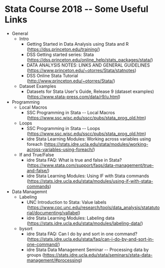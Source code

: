 # Stata Course 2018 -- Some Useful Links
* General
  * Intro
    * Getting Started in Data Analysis using Stata and R (https://dss.princeton.edu/training/)
    * DSS Getting started series: Stata (https://dss.princeton.edu/online_help/stats_packages/stata/)
    * DATA ANALYSIS NOTES: LINKS AND GENERAL GUIDELINES (https://www.princeton.edu/~otorres/Stata/statnotes)
    * DSS Online Stata Tutorial (http://www.princeton.edu/~otorres/Stata/) 
  * Dataset Examples
    * Datasets for Stata User's Guide, Release 9 (dataset examples) (https://www.stata-press.com/data/r9/u.html)
* Programming
  * Local Macros
    * SSC Programming in Stata -- Local Macros (https://www.ssc.wisc.edu/sscc/pubs/stata_prog_old.htm)
  * Loops
    * SSC Programming in Stata -- Loops (https://www.ssc.wisc.edu/sscc/pubs/stata_prog_old.htm)
    * idre Stata Learning Modules: Working across variables using foreach (https://stats.idre.ucla.edu/stata/modules/working-across-variables-using-foreach/)
  * If and True/False
    * idre Stata FAQ: What is true and false in Stata? (https://www.stata.com/support/faqs/data-management/true-and-false/)
    * idre Stata Learning Modules: Using IF with Stata commands (https://stats.idre.ucla.edu/stata/modules/using-if-with-stata-commands)
* Data Managemnt
  * Labeling
    * UNC Introduction to Stata: Value labels (https://www.cpc.unc.edu/research/tools/data_analysis/statatutorial/documenting/vallabel)
    * idre Stata Learning Modules: Labeling data (https://stats.idre.ucla.edu/stata/modules/labeling-data/)  
  * bysort
    * idre Stata FAQ: Can I do by and sort in one command? (https://stats.idre.ucla.edu/stata/faq/can-i-do-by-and-sort-in-one-command/)
    * idre Stata Data Management Seminar -- Processing data by groups (https://stats.idre.ucla.edu/stata/seminars/stata-data-management/#processing)
